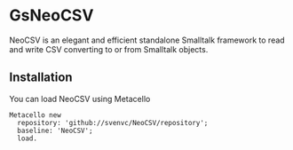 # GsNeoCSV
NeoCSV is an elegant and efficient standalone Smalltalk framework to read and write CSV converting to or from Smalltalk objects.

## Installation

You can load NeoCSV using Metacello

```Smalltalk
Metacello new
  repository: 'github://svenvc/NeoCSV/repository';
  baseline: 'NeoCSV';
  load.
```
